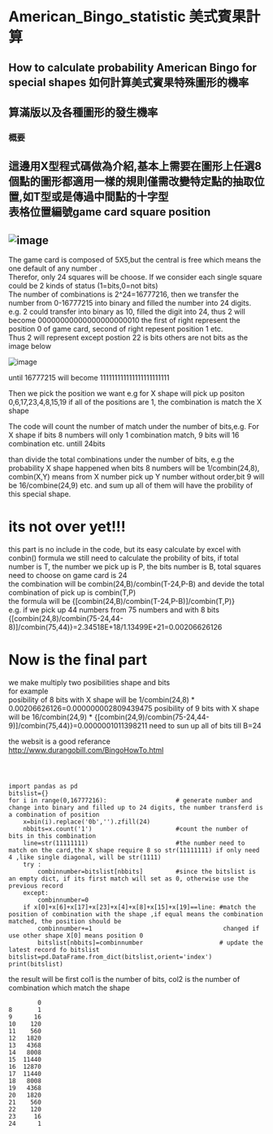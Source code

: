# American_Bingo_statistic 美式賓果計算
## How to calculate probability American Bingo for special shapes 如何計算美式賓果特殊圖形的機率
## 算滿版以及各種圖形的發生機率  
### 概要  
這邊用X型程式碼做為介紹,基本上需要在圖形上任選8個點的圖形都適用一樣的規則僅需改變特定點的抽取位置,如T型或是傳過中間點的十字型  
表格位置編號game card square position
---

![image](https://user-images.githubusercontent.com/31215642/133708671-b1e2021a-c9cb-4997-8bb3-903ffa5e10ca.png)
---
The game card is composed of 5X5,but the central is free which means the one default of any number .  
Therefor, only 24 squares will be choose. If we consider each single square could be 2 kinds of status (1=bits,0=not bits)  
The number of combinations is 2^24=16777216, then we transfer the number from 0-16777215 into binary and filled the number into 24 digits.  
e.g. 2 could transfer into binary as 10, filled the digit into 24, thus 2 will become  00000000000000000000010  the first of right represent the position 0 of game card, second of right repesent position 1 etc.  
Thus 2 will represent except postion 22 is bits others are not bits as the image below  

![image](https://user-images.githubusercontent.com/31215642/133711427-ff8f43a6-9a48-4f1c-b346-270a0b45f9d7.png)

until 16777215 will become 111111111111111111111111  

Then we pick the position we want e.g for X shape will pick up positon 0,6,17,23,4,8,15,19 if all of the positions are 1, the combination is match the X shape  

The code will count the number of match under the number of bits,e.g. For X shape if bits 8 numbers will only 1 combination match, 9 bits will 16 combination etc. untill 24bits  

than divide the total combinations under the number of bits, e.g the probability X shape happened when bits 8 numbers will be 1/combin(24,8), combin(X,Y) means from X number pick up Y number without order,bit 9 will be 16/combine(24,9) etc. and sum up all of them will have the probility of this special shape.  

# its not over yet!!!  
this part is no include in the code, but its easy calculate by excel with conbin() formula
we still need to calculate the probility of bits, if total number is T, the number we pick up is P, the bits number is B, total squares need to choose on game card is 24  
the combination will be combin(24,B)/combin(T-24,P-B) and devide the total combination of pick up is combin(T,P)  
the formula will be {[combin(24,B)/combin(T-24,P-B)]/combin(T,P)}  
e.g. if we pick up 44 numbers from 75 numbers and with 8 bits  
{[combin(24,8)/combin(75-24,44-8)]/combin(75,44)}=2.34518E+18/1.13499E+21=0.00206626126  

# Now is the final part
we make multiply two posibilities shape and bits  
for example  
posibility of 8 bits with X shape will be 1/combin(24,8) * 0.00206626126=0.000000002809439475
posibility of 9 bits with X shape will be 16/combin(24,9) * {[combin(24,9)/combin(75-24,44-9)]/combin(75,44)}=0.0000001011398211
need to sun up all of bits till B=24

the websit is a good referance http://www.durangobill.com/BingoHowTo.html  


```



import pandas as pd
bitslist={}
for i in range(0,16777216):                   # generate number and change into binary and filled up to 24 digits, the number transferd is a combination of position
    x=bin(i).replace('0b','').zfill(24)         
    nbbits=x.count('1')                       #count the number of bits in this combination
    line=str(11111111)                        #the number need to match on the card,the X shape require 8 so str(11111111) if only need 4 ,like single diagonal, will be str(1111)  
    try :
        combinnumber=bitslist[nbbits]         #since the bitslist is an empty dict, if its first match will set as 0, otherwise use the previous record
    except:
        combinnumber=0
    if x[0]+x[6]+x[17]+x[23]+x[4]+x[8]+x[15]+x[19]==line: #match the position of combination with the shape ,if equal means the combination matched, the position should be  
        combinnumber+=1                                    changed if use other shape X[0] means position 0
        bitslist[nbbits]=combinnumber                     # update the latest record fo bitslist
bitslist=pd.DataFrame.from_dict(bitslist,orient='index')
print(bitslist)    

```
the result will be first col1 is the number of bits, col2 is the number of combination which match the shape  
```
        0
8       1
9      16
10    120
11    560
12   1820
13   4368
14   8008
15  11440
16  12870
17  11440
18   8008
19   4368
20   1820
21    560
22    120
23     16
24      1
```

